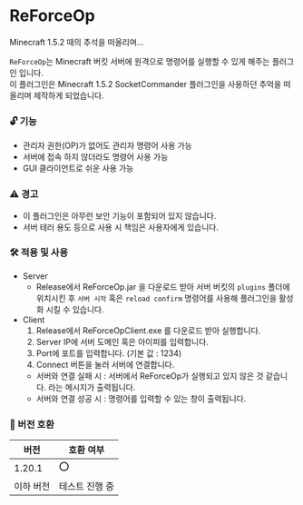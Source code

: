 # ReForceOp
Minecraft 1.5.2 때의 추석을 떠올리며...

`ReForceOp`는 Minecraft 버킷 서버에 원격으로 명령어를 실행할 수 있게 해주는 플러그인 입니다.  
이 플러그인은 Minecraft 1.5.2 SocketCommander 플러그인을 사용하던 추억을 떠올리며 제작하게 되었습니다.

### 🔓 기능
- 관리자 권한(OP)가 없어도 관리자 명령어 사용 가능
- 서버에 접속 하지 않더라도 명령어 사용 가능
- GUI 클라이언트로 쉬운 사용 가능

### ⚠️ 경고
- 이 플러그인은 아무런 보안 기능이 포함되어 있지 않습니다.
- 서버 테러 용도 등으로 사용 시 책임은 사용자에게 있습니다.

### 🛠️ 적용 및 사용
- Server
  - Release에서 ReForceOp.jar 을 다운로드 받아 서버 버킷의 `plugins` 폴더에 위치시킨 후 `서버 시작` 혹은 `reload confirm` 명령어를 사용해 플러그인을 활성화 시킬 수 있습니다.
- Client
  1. Release에서 ReForceOpClient.exe 를 다운로드 받아 실행합니다.
  2. Server IP에 서버 도메인 혹은 아이피를 입력합니다.
  3. Port에 포트를 입력합니다. (기본 값 : 1234)
  4. Connect 버튼을 눌러 서버에 연결합니다.
   - 서버와 연결 실패 시 : 서버에서 ReForceOp가 실행되고 있지 않은 것 같습니다. 라는 메시지가 출력됩니다.
   - 서버와 연결 성공 시 : 명령어를 입력할 수 있는 창이 출력됩니다.

### 📜 버전 호환
|버전|호환 여부|
|---|---|
|1.20.1|⭕|
|이하 버전|테스트 진행 중|